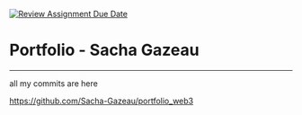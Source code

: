[![Review Assignment Due Date](https://classroom.github.com/assets/deadline-readme-button-22041afd0340ce965d47ae6ef1cefeee28c7c493a6346c4f15d667ab976d596c.svg)](https://classroom.github.com/a/IFrMetkU)

# Portfolio - Sacha Gazeau

<hr>

all my commits are here 

https://github.com/Sacha-Gazeau/portfolio_web3 